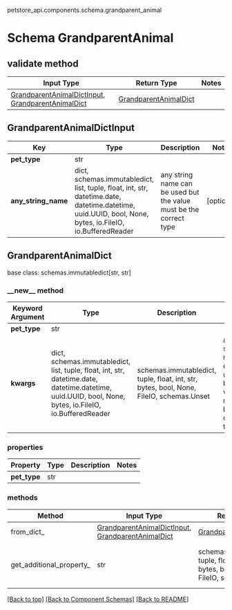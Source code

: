 petstore_api.components.schema.grandparent_animal
# Schema GrandparentAnimal

## validate method
Input Type | Return Type | Notes
------------ | ------------- | -------------
[GrandparentAnimalDictInput](#grandparentanimaldictinput), [GrandparentAnimalDict](#grandparentanimaldict) | [GrandparentAnimalDict](#grandparentanimaldict) |

## GrandparentAnimalDictInput
Key | Type |  Description | Notes
------------ | ------------- | ------------- | -------------
**pet_type** | str |  |
**any_string_name** | dict, schemas.immutabledict, list, tuple, float, int, str, datetime.date, datetime.datetime, uuid.UUID, bool, None, bytes, io.FileIO, io.BufferedReader | any string name can be used but the value must be the correct type | [optional]

## GrandparentAnimalDict
base class: schemas.immutabledict[str, str]

### &lowbar;&lowbar;new&lowbar;&lowbar; method
Keyword Argument | Type | Description | Notes
---------------- | ---- | ----------- | -----
**pet_type** | str |  |
**kwargs** | dict, schemas.immutabledict, list, tuple, float, int, str, datetime.date, datetime.datetime, uuid.UUID, bool, None, bytes, io.FileIO, io.BufferedReader | schemas.immutabledict, tuple, float, int, str, bytes, bool, None, FileIO, schemas.Unset | any string name can be used but the value must be the correct type | [optional] typed value is accessed with the get_additional_property_ method

### properties
Property | Type | Description | Notes
-------- | ---- | ----------- | -----
**pet_type** | str |  |

### methods
Method | Input Type | Return Type | Notes
------ | ---------- | ----------- | ------
from_dict_ | [GrandparentAnimalDictInput](#grandparentanimaldictinput), [GrandparentAnimalDict](#grandparentanimaldict) | [GrandparentAnimalDict](#grandparentanimaldict) | a constructor
get_additional_property_ | str | schemas.immutabledict, tuple, float, int, str, bytes, bool, None, FileIO, schemas.Unset | provides type safety for additional properties

[[Back to top]](#top) [[Back to Component Schemas]](../../../README.md#Component-Schemas) [[Back to README]](../../../README.md)
